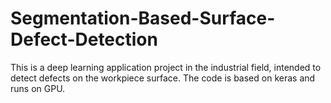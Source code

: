 # Segmentation-Based-Surface-Defect-Detection
This is a deep learning application project in the industrial field, intended to detect defects on the workpiece surface. The code is based on keras and runs on GPU.
